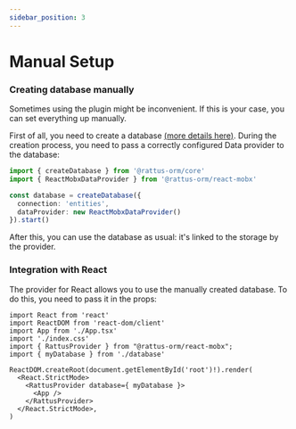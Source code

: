 ```yaml
---
sidebar_position: 3
---
```


# Manual Setup
### Creating database manually
Sometimes using the plugin might be inconvenient. If this is your case, you can set everything up manually.

First of all, you need to create a database [(more details here)](/docs/docs-core/database).
During the creation process, you need to pass a correctly configured Data provider to the database:

```typescript
import { createDatabase } from '@rattus-orm/core'
import { ReactMobxDataProvider } from '@rattus-orm/react-mobx'

const database = createDatabase({
  connection: 'entities',
  dataProvider: new ReactMobxDataProvider()
}).start()
```

After this, you can use the database as usual: it's linked to the storage
by the provider.

### Integration with React
The provider for React allows you to use the
manually created database. To do this, you need
to pass it in the props:

```tsx title="main.tsx"
import React from 'react'
import ReactDOM from 'react-dom/client'
import App from './App.tsx'
import './index.css'
import { RattusProvider } from "@rattus-orm/react-mobx";
import { myDatabase } from './database'

ReactDOM.createRoot(document.getElementById('root')!).render(
  <React.StrictMode>
    <RattusProvider database={ myDatabase }>
      <App />
    </RattusProvider>
  </React.StrictMode>,
)
```
